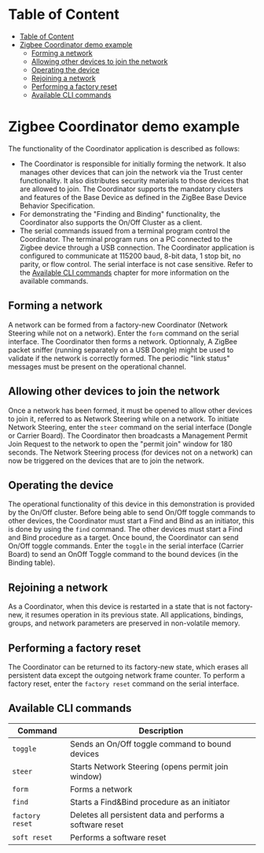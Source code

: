 # Table of Content

- [Table of Content](#table-of-content)
- [Zigbee Coordinator demo example](#zigbee-coordinator-demo-example)
  - [Forming a network](#forming-a-network)
  - [Allowing other devices to join the network](#allowing-other-devices-to-join-the-network)
  - [Operating the device](#operating-the-device)
  - [Rejoining a network](#rejoining-a-network)
  - [Performing a factory reset](#performing-a-factory-reset)
  - [Available CLI commands](#available-cli-commands)

# Zigbee Coordinator demo example

The functionality of the Coordinator application is described as follows:
- The Coordinator is responsible for initially forming the network. It also manages other devices that can join
the network via the Trust center functionality. It also distributes security materials to those devices that are
allowed to join. The Coordinator supports the mandatory clusters and features of the Base Device as defined
in the ZigBee Base Device Behavior Specification.
- For demonstrating the "Finding and Binding" functionality, the Coordinator also supports the On/Off Cluster as
a client.
- The serial commands issued from a terminal program control the Coordinator. The terminal program runs on
a PC connected to the Zigbee device through a USB connection. The Coordinator application is configured to
communicate at 115200 baud, 8-bit data, 1 stop bit, no parity, or flow control. The serial interface is not case sensitive.
Refer to the [Available CLI commands](#available-cli-commands) chapter for more information on the available commands.

## Forming a network

A network can be formed from a factory-new Coordinator (Network Steering while not on a network). Enter the
`form` command on the serial interface. The Coordinator then forms a network. Optionnaly, A ZigBee packet sniffer
(running separately on a USB Dongle) might be used to validate if the network is correctly formed.
The periodic "link status" messages must be present on the operational channel.

## Allowing other devices to join the network

Once a network has been formed, it must be opened to allow other devices to join it, referred to as Network
Steering while on a network. To initiate Network Steering, enter the `steer` command on the serial interface (Dongle or
Carrier Board).
The Coordinator then broadcasts a Management Permit Join Request to the network to open the "permit join"
window for 180 seconds. The Network Steering process (for devices not on a network) can now be triggered on
the devices that are to join the network.

## Operating the device

The operational functionality of this device in this demonstration is provided by the On/Off cluster. Before being able
to send On/Off toggle commands to other devices, the Coordinator must start a Find and Bind as an initiator, this is done
by using the `find` command. The other devices must start a Find and Bind procedure as a target. Once bound, the Coordinator
can send On/Off toggle commands. Enter the `toggle` in the serial interface (Carrier Board) to send an OnOff Toggle
command to the bound devices (in the Binding table).

## Rejoining a network

As a Coordinator, when this device is restarted in a state that is not factory-new, it resumes operation in
its previous state. All applications, bindings, groups, and network parameters are preserved in non-volatile
memory.

## Performing a factory reset

The Coordinator can be returned to its factory-new state, which erases all persistent data except the outgoing
network frame counter. To perform a factory reset, enter the `factory reset` command on the serial interface.

## Available CLI commands

| Command | Description |
| - | - |
| `toggle` | Sends an On/Off toggle command to bound devices |
| `steer` | Starts Network Steering (opens permit join window) |
| `form` | Forms a network |
| `find` | Starts a Find&Bind procedure as an initiator |
| `factory reset` | Deletes all persistent data and performs a software reset |
| `soft reset` | Performs a software reset |
